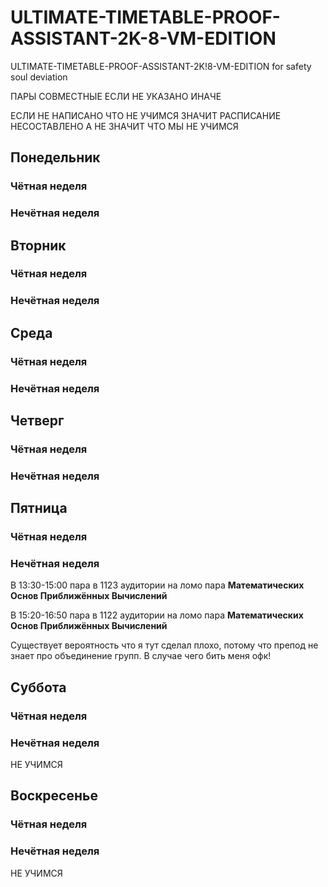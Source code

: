 # ULTIMATE-TIMETABLE-PROOF-ASSISTANT-2K-8-VM-EDITION
ULTIMATE-TIMETABLE-PROOF-ASSISTANT-2K!8-VM-EDITION for safety soul deviation

ПАРЫ СОВМЕСТНЫЕ ЕСЛИ НЕ УКАЗАНО ИНАЧЕ 

ЕСЛИ НЕ НАПИСАНО ЧТО НЕ УЧИМСЯ ЗНАЧИТ РАСПИСАНИЕ НЕСОСТАВЛЕНО А НЕ ЗНАЧИТ ЧТО МЫ НЕ УЧИМСЯ
## Понедельник
### Чётная неделя
### Нечётная неделя
## Вторник
### Чётная неделя
### Нечётная неделя
## Среда
### Чётная неделя
### Нечётная неделя
## Четверг
### Чётная неделя
### Нечётная неделя
## Пятница
### Чётная неделя
### Нечётная неделя
В 13:30-15:00 пара в 1123 аудитории на ломо пара **Математических Основ Приближённых Вычислений**

В 15:20-16:50 пара в 1122 аудитории на ломо пара **Математических Основ Приближённых Вычислений**

Существует вероятность что я тут сделал плохо, потому что препод не знает про объединение групп. В случае чего бить меня офк!
## Суббота
### Чётная неделя
### Нечётная неделя
НЕ УЧИМСЯ
## Воскресенье
### Чётная неделя
### Нечётная неделя
НЕ УЧИМСЯ
